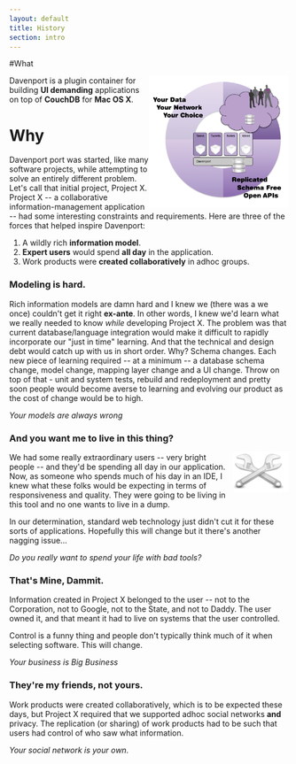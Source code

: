 ```yaml
---
layout: default
title: History
section: intro
---
```




#What

<a href="images/davenport-architecture-1.png"><img src="images/davenport-architecture-1.png" border="0" width="50%" align="right"/></a> 

Davenport is a plugin container for building **UI demanding** applications on top of **CouchDB** for **Mac OS X**.

# Why

Davenport port was started, like many software projects, while attempting to solve an entirely different problem. Let's call that initial project, Project X. Project X -- a collaborative information-management application -- had some interesting constraints and requirements. Here are three of the forces that helped inspire Davenport:  

1. A wildly rich **information model**. 
2. **Expert users** would spend **all day** in the application.
3. Work products were **created collaboratively** in adhoc groups.


### Modeling is hard. 

Rich information models are damn hard and I knew we (there was a we once) couldn't get it right **ex-ante**. In other words, I knew we'd learn what we really needed to know *while* developing Project X. The problem was that current database/language integration would make it difficult to rapidly incorporate our "just in time" learning. And that the technical and design debt would catch up with us in short order. Why? Schema changes. Each new piece of learning required -- at a minimum -- a database schema change, model change, mapping layer change and a UI change. Throw on top of that - unit and system tests, rebuild and redeployment and pretty soon people would become averse to learning and evolving our product as the cost of change would be to high. 

*Your models are always wrong*

### And you want me to live in this thing? 
<img src="images/tools.gif" border="0" width="20%" align="right"/>
We had some really extraordinary users -- very bright people -- and they'd be spending all day in our application. 
Now, as someone who spends much of his day in an IDE, I knew what these folks would be expecting in terms of responsiveness and quality. They were going to be living in this tool and no one wants to live in a dump. 

In our determination, standard web technology just didn't cut it for these sorts of applications. Hopefully this will change but it there's another nagging issue...


*Do you really want to spend your life with bad tools?*

### That's Mine, Dammit. 

Information created in Project X belonged to the user -- not to the Corporation, not to Google, not to the State, and not to Daddy. The user owned it, and that meant it had to live on systems that the user controlled.

Control is a funny thing and people don't typically think much of it when selecting software. This will change. 

*Your business is Big Business* 

### They're my friends, not yours. 

Work products were created collaboratively, which is to be expected these days, but Project X required that we supported adhoc social networks **and** privacy. The replication (or sharing) of work products had to be such that users had control of who saw what information. 

*Your social network is your own.*
